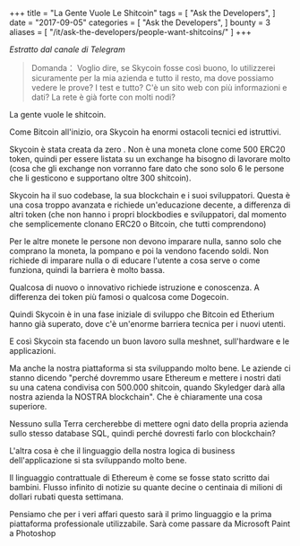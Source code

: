 +++
title = "La Gente Vuole Le Shitcoin"
tags = [
    "Ask the Developers",
]
date = "2017-09-05"
categories = [
    "Ask the Developers",
]
bounty = 3
aliases = [
	"/it/ask-the-developers/people-want-shitcoins/"
]
+++

*Estratto dal canale di Telegram*

>Domanda：
Voglio dire, se Skycoin fosse così buono, lo utilizzerei sicuramente per la mia azienda
e tutto il resto, ma dove possiamo vedere le prove? I test e tutto? C'è un sito web
con più informazioni e dati? La rete è già forte con molti nodi?

La gente vuole le shitcoin.

Come Bitcoin all'inizio, ora Skycoin ha enormi ostacoli tecnici ed istruttivi.

Skycoin è stata creata da zero . Non è una moneta clone come 500 ERC20 token,
quindi per essere listata su un exchange ha bisogno di lavorare molto (cosa che gli
exchange non vorranno fare dato che sono solo 6 le persone che li gesticono
e supportano oltre 300 shitcoin).

Skycoin ha il suo codebase, la sua blockchain e i suoi sviluppatori.
Questa è una cosa troppo avanzata e richiede un'educazione decente, a differenza
di altri token (che non hanno i propri blockbodies e sviluppatori, dal momento
che semplicemente clonano ERC20 o Bitcoin, che tutti comprendono)

Per le altre monete le persone non devono imparare nulla, sanno solo che comprano
la moneta, la pompano e poi la vendono facendo soldi. Non richiede di imparare
nulla o di educare l'utente a cosa serve o come funziona, quindi la barriera è
molto bassa.

Qualcosa di nuovo o innovativo richiede istruzione e conoscenza. A differenza
dei token più famosi o qualcosa come Dogecoin.

Quindi Skycoin è in una fase iniziale di sviluppo che Bitcoin ed Etherium
hanno già superato, dove c'è un'enorme barriera tecnica per i nuovi utenti.

E così Skycoin sta facendo un buon lavoro sulla meshnet, sull'hardware e le applicazioni.

Ma anche la nostra piattaforma si sta sviluppando molto bene. Le aziende ci
stanno dicendo "perché dovremmo usare Ethereum e mettere i nostri dati su una
catena condivisa con 500.000 shitcoin, quando Skyledger darà alla nostra azienda
la NOSTRA blockchain". Che è chiaramente una cosa superiore.

Nessuno sulla Terra cercherebbe di mettere ogni dato della propria azienda sullo
stesso database SQL, quindi perché dovresti farlo con blockchain?

L'altra cosa è che il linguaggio della nostra logica di business dell'applicazione
si sta sviluppando molto bene.

Il linguaggio contrattuale di Ethereum è come se fosse stato scritto dai bambini.
Flusso infinito di notizie su quante decine o centinaia di milioni di dollari rubati
questa settimana.

Pensiamo che per i veri affari questo sarà il primo linguaggio e la prima
piattaforma professionale utilizzabile. Sarà come passare da Microsoft Paint a Photoshop

